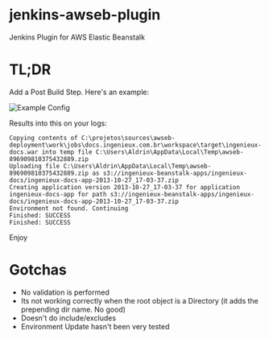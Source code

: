 jenkins-awseb-plugin
====================

Jenkins Plugin for AWS Elastic Beanstalk

TL;DR
=====

Add a Post Build Step. Here's an example:

![Example Config](http://content.screencast.com/users/aldrinleal/folders/Snagit/media/f2042a57-892f-4cd0-9400-c6eca2674eba/10.27.2013-16.58.png)

Results into this on your logs:

```
Copying contents of C:\projetos\sources\awseb-deployment\work\jobs\docs.ingenieux.com.br\workspace\target\ingenieux-docs.war into temp file C:\Users\Aldrin\AppData\Local\Temp\awseb-896909810375432889.zip
Uploading file C:\Users\Aldrin\AppData\Local\Temp\awseb-896909810375432889.zip as s3://ingenieux-beanstalk-apps/ingenieux-docs/ingenieux-docs-app-2013-10-27_17-03-37.zip
Creating application version 2013-10-27_17-03-37 for application ingenieux-docs-app for path s3://ingenieux-beanstalk-apps/ingenieux-docs/ingenieux-docs-app-2013-10-27_17-03-37.zip
Environment not found. Continuing
Finished: SUCCESS
Finished: SUCCESS
```

Enjoy

Gotchas
=======

  * No validation is performed
  * Its not working correctly when the root object is a Directory (it adds the prepending dir name. No good)
  * Doesn't do include/excludes
  * Environment Update hasn't been very tested
